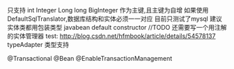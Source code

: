 只支持 int Integer Long long BigInteger 作为主键,且主键为自增
如果使用DefaultSqlTranslator,数据库结构和实体必须一一对应
目前只测试了mysql
建议实体类都用包装类型
javabean default constructor
//TODO 还需要写一个用注解的实体管理器
test:
http://blog.csdn.net/hfmbook/article/details/54578137
typeAdapter 类型支持


@Transactional
@Bean
@EnableTransactionManagement

